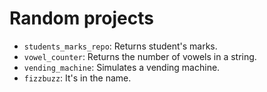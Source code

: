 # Random projects

- `students_marks_repo`: Returns student's marks.
- `vowel_counter`: Returns the number of vowels in a string.
- `vending_machine`: Simulates a vending machine.
- `fizzbuzz`: It's in the name.
